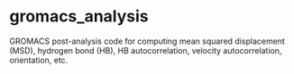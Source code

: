 # gromacs_analysis
GROMACS post-analysis code for computing mean squared displacement (MSD), hydrogen bond (HB), HB autocorrelation, velocity autocorrelation, orientation, etc.

